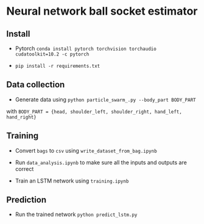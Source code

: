 # Neural network ball socket estimator

## Install

* Pytorch `conda install pytorch torchvision torchaudio cudatoolkit=10.2 -c pytorch`

* `pip install -r requirements.txt`

## Data collection

* Generate data using `python particle_swarm_.py --body_part BODY_PART`
  
 with `BODY_PART = {head, shoulder_left, shoulder_right, hand_left, hand_right}`

## Training

* Convert `bags` to `csv` using `write_dataset_from_bag.ipynb`

* Run `data_analysis.ipynb` to make sure all the inputs and outputs are correct

* Train an LSTM network using `training.ipynb`

## Prediction

* Run the trained network `python predict_lstm.py`


